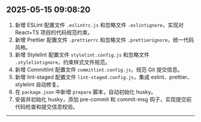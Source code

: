 ## 2025-05-15 09:08:20
1. 新增 ESLint 配置文件 `.eslintrc.js` 和忽略文件 `.eslintignore`，实现对 React+TS 项目的代码规范约束。
2. 新增 Prettier 配置文件 `.prettierrc` 和忽略文件 `.prettierignore`，统一代码风格。
3. 新增 Stylelint 配置文件 `stylelint.config.js` 和忽略文件 `.stylelintignore`，约束样式文件规范。
4. 新增 Commitlint 配置文件 `commitlint.config.js`，规范 Git 提交信息。
5. 新增 lint-staged 配置文件 `lint-staged.config.js`，集成 eslint、prettier、stylelint 自动修复。
6. 在 `package.json` 中新增 `prepare` 脚本，自动初始化 husky。
7. 安装并初始化 husky，添加 pre-commit 和 commit-msg 钩子，实现提交前代码检查和提交信息校验。

--- 